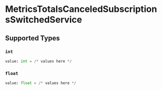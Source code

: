 # MetricsTotalsCanceledSubscriptionsSwitchedService


## Supported Types

### `int`

```python
value: int = /* values here */
```

### `float`

```python
value: float = /* values here */
```

